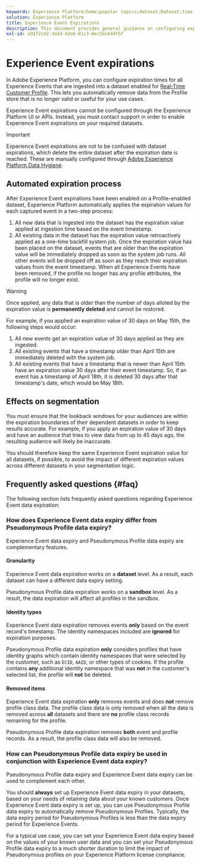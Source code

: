 ```yaml
---
keywords: Experience Platform;home;popular topics;dataset;Dataset;time to live;ttl;time-to-live;
solution: Experience Platform
title: Experience Event Expirations
description: This document provides general guidance on configuring expiration times for individual Experience Events within an Adobe Experience Platform dataset.
exl-id: a91f2cd2-3a5d-42e6-81c3-0ec5bc644f5f
---
```

# Experience Event expirations

In Adobe Experience Platform, you can configure expiration times for all Experience Events that are ingested into a dataset enabled for [Real-Time Customer Profile](./home.md). This lets you automatically remove data from the Profile store that is no longer valid or useful for your use cases.

Experience Event expirations cannot be configured through the Experience Platform UI or APIs. Instead, you must contact support in order to enable Experience Event expirations on your required datasets.

>[!IMPORTANT]
>
>Experience Event expirations are not to be confused with dataset expirations, which delete the entire dataset after the expiration date is reached. These are manually configured through [Adobe Experience Platform Data Hygiene](../hygiene/home.md).

## Automated expiration process

After Experience Event expirations have been enabled on a Profile-enabled dataset, Experience Platform automatically applies the expiration values for each captured event in a two-step process:

1. All new data that is ingested into the dataset has the expiration value applied at ingestion time based on the event timestamp.
1. All existing data in the dataset has the expiration value retroactively applied as a one-time backfill system job. Once the expiration value has been placed on the dataset, events that are older than the expiration value will be immediately dropped as soon as the system job runs. All other events will be dropped off as soon as they reach their expiration values from the event timestamp. When all Experience Events have been removed, if the profile no longer has any profile attributes, the profile will no longer exist.

>[!WARNING]
>
>Once applied, any data that is older than the number of days alloted by the expiration value is **permanently deleted** and cannot be restored. 

For example, if you applied an expiration value of 30 days on May 15th, the following steps would occur:

1. All new events get an expiration value of 30 days applied as they are ingested.
1. All existing events that have a timestamp older than April 15th are immediately deleted with the system job.
1. All existing events that have a timestamp that is newer than April 15th have an expiration value 30 days after their event timestamp. So, if an event has a timestamp of April 18th, it is deleted 30 days after that timestamp's date, which would be May 18th.

## Effects on segmentation

You must ensure that the lookback windows for your audiences are within the expiration boundaries of their dependent datasets in order to keep results accurate. For example, if you apply an expiration value of 30 days and have an audience that tries to view data from up to 45 days ago, the resulting audience will likely be inaccurate.
 
You should therefore keep the same Experience Event expiration value for all datasets, if possible, to avoid the impact of different expiration values across different datasets in your segmentation logic.

## Frequently asked questions {#faq}

The following section lists frequently asked questions regarding Experience Event data expiration:

### How does Experience Event data expiry differ from Pseudonymous Profile data expiry?

Experience Event data expiry and Pseudonymous Profile data expiry are complementary features.

#### Granularity

Experience Event data expiration works on a **dataset** level. As a result, each dataset can have a different data expiry setting.

Pseudonymous Profile data expiration works on a **sandbox** level. As a result, the data expiration will affect all profiles in the sandbox.

#### Identity types

Experience Event data expiration removes events **only** based on the event record's timestamp. The identity namespaces included are **ignored** for expiration purposes.

Pseudonymous Profile data expiration **only** considers profiles that have identity graphs which contain identity namespaces that were selected by the customer, such as `ECID`, `AAID`, or other types of cookies. If the profile contains **any** additional identity namespace that was **not** in the customer's selected list, the profile will **not** be deleted.

#### Removed items

Experience Event data expiration **only** removes events and does **not** remove profile class data. The profile class data is only removed when all the data is removed across **all** datasets and there are **no** profile class records remaining for the profile.

Pseudonymous Profile data expiration removes **both** event and profile records. As a result, the profile class data will also be removed.

### How can Pseudonymous Profile data expiry be used in conjunction with Experience Event data expiry?

Pseudonymous Profile data expiry and Experience Event data expiry can be used to complement each other.

You should **always** set up Experience Event data expiry in your datasets, based on your needs of retaining data about your known customers. Once Experience Event data expiry is set up, you can use Pseudonymous Profile data expiry to automatically remove Pseudonymous Profiles. Typically, the data expiry period for Pseudonymous Profiles is less than the data expiry period for Experience Events.

For a typical use case, you can set your Experience Event data expiry based on the values of your known user data and you can set your Pseudonymous Profile data expiry to a much shorter duration to limit the impact of Pseudonymous profiles on your Experience Platform license compliance.
